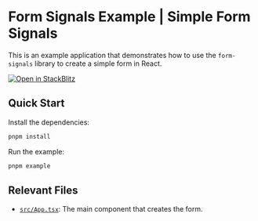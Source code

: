 # Form Signals Example | Simple Form Signals

This is an example application that demonstrates how to use the `form-signals` library to create a simple form in React.

[![Open in StackBlitz](https://developer.stackblitz.com/img/open_in_stackblitz.svg)](https://stackblitz.com/fork/github/gutentag2012/form-signals/tree/main/examples/react/simple-form-signals?startScript=example&title=Form%20Signals%20&#124;%20Simple%20Example)

## Quick Start

Install the dependencies:

```bash
pnpm install
```

Run the example:

```bash
pnpm example
```

## Relevant Files

- [`src/App.tsx`](src/App.tsx): The main component that creates the form.
